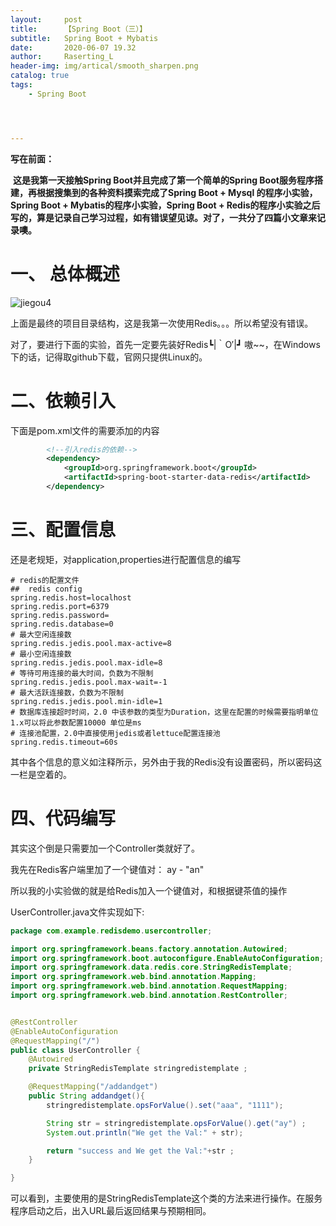 ```yaml
---
layout:     post
title:      【Spring Boot（三）】
subtitle:   Spring Boot + Mybatis
date:       2020-06-07 19.32
author:     Raserting_L
header-img: img/artical/smooth_sharpen.png
catalog: true
tags:
    - Spring Boot




---
```




**写在前面：**

​	**这是我第一天接触Spring Boot并且完成了第一个简单的Spring Boot服务程序搭建，再根据搜集到的各种资料摸索完成了Spring Boot + Mysql 的程序小实验，Spring Boot + Mybatis的程序小实验，Spring Boot + Redis的程序小实验之后写的，算是记录自己学习过程，如有错误望见谅。对了，一共分了四篇小文章来记录噢。**



# 一、 总体概述

![jiegou4](F:\RasertingL.github.io\img\imgs_in_articals\jiegou4.PNG)



上面是最终的项目目录结构，这是我第一次使用Redis。。。所以希望没有错误。

对了，要进行下面的实验，首先一定要先装好Redis┗|｀O′|┛ 嗷~~，在Windows下的话，记得取github下载，官网只提供Linux的。

# 二、依赖引入

下面是pom.xml文件的需要添加的内容

```xml
        <!--引入redis的依赖-->
        <dependency>
            <groupId>org.springframework.boot</groupId>
            <artifactId>spring-boot-starter-data-redis</artifactId>
        </dependency>
```





# 三、配置信息

还是老规矩，对application,properties进行配置信息的编写

```properties
# redis的配置文件
##  redis config
spring.redis.host=localhost
spring.redis.port=6379
spring.redis.password=
spring.redis.database=0
# 最大空闲连接数
spring.redis.jedis.pool.max-active=8
# 最小空闲连接数
spring.redis.jedis.pool.max-idle=8
# 等待可用连接的最大时间，负数为不限制
spring.redis.jedis.pool.max-wait=-1
# 最大活跃连接数，负数为不限制
spring.redis.jedis.pool.min-idle=1
# 数据库连接超时时间，2.0 中该参数的类型为Duration，这里在配置的时候需要指明单位  1.x可以将此参数配置10000 单位是ms
# 连接池配置，2.0中直接使用jedis或者lettuce配置连接池
spring.redis.timeout=60s

```

其中各个信息的意义如注释所示，另外由于我的Redis没有设置密码，所以密码这一栏是空着的。



# 四、代码编写

其实这个倒是只需要加一个Controller类就好了。

我先在Redis客户端里加了一个键值对： ay -   "an"

所以我的小实验做的就是给Redis加入一个键值对，和根据键茶值的操作

UserController.java文件实现如下:

```java
package com.example.redisdemo.usercontroller;

import org.springframework.beans.factory.annotation.Autowired;
import org.springframework.boot.autoconfigure.EnableAutoConfiguration;
import org.springframework.data.redis.core.StringRedisTemplate;
import org.springframework.web.bind.annotation.Mapping;
import org.springframework.web.bind.annotation.RequestMapping;
import org.springframework.web.bind.annotation.RestController;


@RestController
@EnableAutoConfiguration
@RequestMapping("/")
public class UserController {
    @Autowired
    private StringRedisTemplate stringredistemplate ;

    @RequestMapping("/addandget")
    public String addandget(){
        stringredistemplate.opsForValue().set("aaa", "1111");

        String str = stringredistemplate.opsForValue().get("ay") ;
        System.out.println("We get the Val:" + str);

        return "success and We get the Val:"+str ;
    }

}

```

可以看到，主要使用的是StringRedisTemplate这个类的方法来进行操作。在服务程序启动之后，出入URL最后返回结果与预期相同。